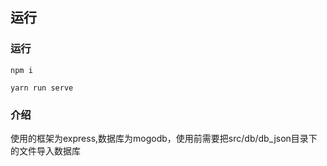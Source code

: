 ## 运行

### 运行

```
npm i
```

```
yarn run serve
```

### 介绍

使用的框架为express,数据库为mogodb，使用前需要把src/db/db_json目录下的文件导入数据库

